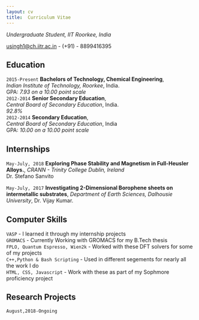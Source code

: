 ```yaml
---
layout: cv
title:  Curriculum Vitae
---
```

*Undergraduate Student, IIT Roorkee, India*

<a href=mailto:usingh1@ch.iitr.ac.in>usingh1@ch.iitr.ac.in</a> - (+91) - 8899416395

## Education

`2015-Present`
**Bachelors of Technology, Chemical Engineering**, <br/>*Indian Institute of Technology, Roorkee*, India.
<br/>GPA: *7.93 on a 10.00 point scale*<br/>
`2012-2014`
**Senior Secondary Education**, <br/>*Central Board of Secondary Education*, India.
<br/>*92.8%*<br/>
`2012-2014`
**Secondary Education**, <br/>*Central Board of Secondary Education*, India
<br/>GPA: *10.00 on a 10.00 point scale*

## Internships

`May-July, 2018`
**Exploring Phase Stability and Magnetism in Full-Heusler Alloys.**, *CRANN - Trinity College Dublin, Ireland* <br/>
Dr. Stefano Sanvito

`May-July, 2017`
**Investigating 2-Dimensional Borophene sheets on intermetallic substrates**, *Department of Earth Sciences, Dalhousie University*, Dr. Vijay Kumar.

## Computer Skills

`VASP` - I learned it through my internship projects </br>
`GROMACS` - Currently Working with GROMACS for my B.Tech thesis </br>
`FPLO, Quantum Espresso, Wien2k` - Worked with these DFT solvers for some of my projects </br>
`C++,Python & Bash Scripting` - Used in different segements for nearly all the work I do </br>
`HTML, CSS, Javascript` - Work with these as part of my Sophmore proficiency project </br>

## Research Projects

`August,2018-Ongoing`
